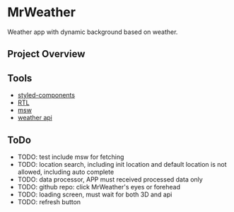 # MrWeather

Weather app with dynamic background based on weather.

## Project Overview

## Tools

- [styled-components](https://github.com/styled-components/styled-components)
- [RTL](https://testing-library.com/docs/react-testing-library/intro/)
- [msw](https://github.com/mswjs/msw)
- [weather api](https://www.weatherapi.com/)

## ToDo

- TODO: test include msw for fetching
- TODO: location search, including init location and default location is not
  allowed, including auto complete
- TODO: data processor, APP must received processed data only
- TODO: github repo: click MrWeather's eyes or forehead
- TODO: loading screen, must wait for both 3D and api
- TODO: refresh button
